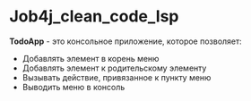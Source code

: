 # Job4j_clean_code_lsp

**TodoApp** - это консольное приложение, которое позволяет:

- Добавлять элемент в корень меню
- Добавлять элемент к родительскому элементу
- Вызывать действие, привязанное к пункту меню
- Выводить меню в консоль
